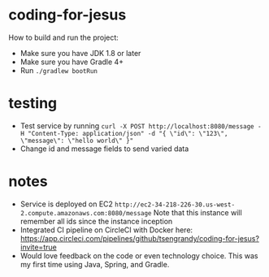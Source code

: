 # coding-for-jesus
How to build and run the project:
- Make sure you have JDK 1.8 or later
- Make sure you have Gradle 4+
- Run `./gradlew bootRun`
# testing
- Test service by running `curl -X POST http://localhost:8080/message -H "Content-Type: application/json" -d "{ \"id\": \"123\", \"message\": \"hello world\" }"`
- Change id and message fields to send varied data
# notes
- Service is deployed on EC2 `http://ec2-34-218-226-30.us-west-2.compute.amazonaws.com:8080/message` Note that this instance will remember all ids since the instance inception
- Integrated CI pipeline on CircleCI with Docker here: https://app.circleci.com/pipelines/github/tsengrandy/coding-for-jesus?invite=true
- Would love feedback on the code or even technology choice. This was my first time using Java, Spring, and Gradle.
